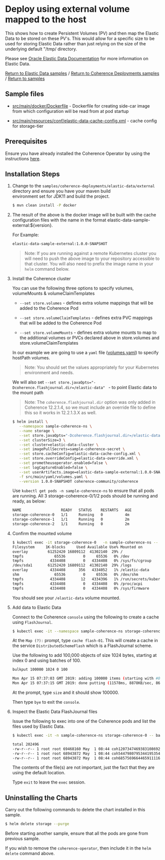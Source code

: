 # Deploy using external volume mapped to the host

This shows how to create Persistent Volumes (PV) and then map the Elastic Data 
to be stored on these PV's.  This would allow for a specific size to be used for storing Elastic Data
rather than just relying on the size of the underlying default "/tmp/ directory.

Please see [Oracle Elastic Data Documentation](https://docs.oracle.com/middleware/12213/coherence/COHDG/implementing-storage-and-backing-maps.htm#COHDG5496) 
for more information on Elastic Data.

[Return to Elastic Data samples](../) / [Return to Coherence Deployments samples](../../) / [Return to samples](../../../README.md#list-of-samples)

## Sample files

* [src/main/docker/Dockerfile](src/main/docker/Dockerfile) - Dockerfile for creating side-car image from which configuration
  will be read from at pod startup

* [src/main/resources/conf/elastic-data-cache-config.xml](src/main/resources/conf/elastic-data-cache-config.xml) - cache config for storage-tier

## Prerequisites

Ensure you have already installed the Coherence Operator by using the instructions [here](../../../README.md#install-the-coherence-operator).

## Installation Steps

1. Change to the `samples/coherence-deployments/elastic-data/external` directory and ensure you have your maven build     
   environment set for JDK11 and build the project.

   ```bash
   $ mvn clean install -P docker
   ```

1. The result of the above is the docker image will be built with the cache configuration files
   with the name in the format elastic-data-sample-external:${version}.

   For Example:

   ```bash
   elastic-data-sample-external:1.0.0-SNAPSHOT
   ```

   > Note: If you are running against a remote Kubernetes cluster you will need to
   > push the above image to your repository accessible to that cluster. You will also need to 
   > prefix the image name in your `helm` command below.
    
1. Install the Coherence cluster

   You can use the following three options to specify volumes, volumeMounts & volumeClaimTemplates
   
   * `--set store.volumes` - defines extra volume mappings that will be added to the Coherence Pod
   
   * `--set store.volumeClaimTemplates` - defines extra PVC mappings that will be added to the Coherence Pod
   
   * `--set store.volumeMounts` - defines extra volume mounts to map to the additional volumes or PVCs declared above
      in store.volumes and store.volumeClaimTemplates
   
   In our example we are going to use a `yaml` file ([volumes.yaml](src/main/yaml/volumes.yaml)) to specify
   hostPath volumes. 
   
   > Note: You should set the values appropriately for your Kubernetes environment and needs.
   
   We will also set `--set store.javaOpts="-Dcoherence.flashjournal.dir=/elastic-data" ` - to point Elastic data to the mount path
   
   > Note: The `coherence.flashjournal.dir` option was only added in Coherence 12.2.1.4, so we must include
   > an override file to define this so it works in 12.2.1.3.X as well. 
   
   ```bash
   $ helm install \
      --namespace sample-coherence-ns \
      --name storage \
      --set store.javaOpts="-Dcoherence.flashjournal.dir=/elastic-data" \
      --set clusterSize=3 \
      --set cluster=elastic-data-cluster \
      --set imagePullSecrets=sample-coherence-secret \
      --set store.cacheConfig=elastic-data-cache-config.xml \
      --set store.overrideConfig=elastic-data-override.xml \
      --set prometheusoperator.enabled=false \
      --set logCaptureEnabled=false \
      --set userArtifacts.image=elastic-data-sample-external:1.0.0-SNAPSHOT \
      -f src/main/yaml/volumes.yaml \
      --version 1.0.0-SNAPSHOT coherence-community/coherence
   ```
   
   Use `kubectl get pods -n sample-coherence-ns` to ensure that all pods are running.
   All 3 storage-coherence-0/1/2 pods should be running and ready, as below:

   ```bash
   NAME                  READY   STATUS    RESTARTS   AGE
   storage-coherence-0   1/1     Running   0          4m
   storage-coherence-1   1/1     Running   0          2m   
   storage-coherence-2   1/1     Running   0          2m
   ```   
   
1. Confirm the mounted volume

   ```bash
   $ kubectl exec -it storage-coherence-0   -n sample-coherence-ns -- bash -c df
   Filesystem     1K-blocks     Used Available Use% Mounted on
   overlay         61252420 16809112  41302140  29% /
   tmpfs              65536        0     65536   0% /dev
   tmpfs            4334408        0   4334408   0% /sys/fs/cgroup
   /dev/sda1       61252420 16809112  41302140  29% /logs
   overlay          4334408      356   4334052   1% /elastic-data
   shm                65536        0     65536   0% /dev/shm
   tmpfs            4334408       12   4334396   1% /run/secrets/kubernetes.io/serviceaccount
   tmpfs            4334408        0   4334408   0% /proc/acpi
   tmpfs            4334408        0   4334408   0% /sys/firmware
   ```   
   
   You should see your `/elastic-data` volume mounted.
   
1. Add data to Elastic Data

   Connect to the Coherence `console` using the following to create a cache using `FlashJournal`.

   ```bash
   $ kubectl exec -it --namespace sample-coherence-ns storage-coherence-0 bash /scripts/startCoherence.sh console
   ```   
   
   At the `Map (?):` prompt, type `cache flash-01`.  This will create a cache in the service `DistributedSchemeFlash`
   which is a FlashJournal scheme.
   
   Use the following to add 100,000 objects of size 1024 bytes, starting at index 0 and using batches of 100.
   
   ```bash
   bulkput 100000 1024 0 100

   Mon Apr 15 07:37:03 GMT 2019: adding 100000 items (starting with #0) each 1024 bytes ...
   Mon Apr 15 07:37:15 GMT 2019: done putting (11578ms, 8878KB/sec, 8637 items/sec)
   ```
   
   At the prompt, type `size` and it should show 100000.
   
   Then type `bye` to exit the `console`.
   
1. Inspect the Elastic Data FlashJournal files  

   Issue the following to exec into one of the Coherence pods and list the files used by Elastic Data.
   
   ```bash
   $ kubectl exec -it -n sample-coherence-ns storage-coherence-0 -- bash -c 'ls -l /elastic-data'

   total 202496
   -rw-r--r-- 1 root root 69468160 May  1 08:44 coh1207347469383108692.tmp
   -rw-r--r-- 1 root root 68943872 May  1 08:44 coh5447980795344195354.tmp
   -rw-r--r-- 1 root root 68943872 May  1 08:44 coh6857569664465911116.tmp
   ```
  
   The contents of the file(s) are not important, just the fact that they are using
   the default location.
   
   Type `exit` to leave the `exec` session.

## Uninstalling the Charts

Carry out the following commands to delete the chart installed in this sample.

```bash
$ helm delete storage --purge
```

Before starting another sample, ensure that all the pods are gone from previous sample.

If you wish to remove the `coherence-operator`, then include it in the `helm delete` command above.
